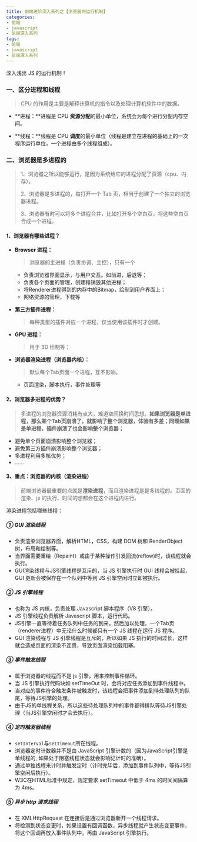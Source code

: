 ```yaml
---
title: 前端进阶深入系列之【浏览器的运行机制】
categories: 
- 前端
- javascript
- 前端深入系列
tags: 
- 前端
- javascript
- 前端深入系列 
---
```


深入浅出 JS 的运行机制！

<!--more-->



### 一、区分进程和线程

> CPU 的作用是主要是解释计算机的指令以及处理计算机软件中的数据。

- **进程：**进程是 CPU **资源分配**的最小单位，系统会为每个进行分配内存空间。

- **线程：**线程是 CPU **调度**的最小单位（线程是建立在进程的基础上的一次程序运行单位，一个进程由多个线程组成）。



### 二、浏览器是多进程的

> 1、浏览器之所以能够运行，是因为系统给它的进程分配了资源（cpu、内存）。
>
> 2、浏览器是多进程的，每打开一个 Tab 页，相当于创建了一个独立的浏览器进程。
>
> 3、浏览器有时可以将多个进程合并，比如打开多个空白页，将这些空白页合成一个进程。



#### 1、浏览器有哪些进程？

- **Browser 进程：**

  > 浏览器的主进程（负责协调、主控），只有一个

  - 负责浏览器界面显示，与用户交互。如前进，后退等；
  - 负责各个页面的管理，创建和销毁其他进程；
  - 将Renderer进程得到的内存中的Bitmap，绘制到用户界面上；
  - 网络资源的管理，下载等

- **第三方插件进程：**

  > 每种类型的插件对应一个进程，仅当使用该插件时才创建。

- **GPU 进程：**

  > 用于 3D 绘制等；

- **浏览器渲染进程（浏览器内核）：**

  > 默认每个Tab页面一个进程，互不影响。

  - 页面渲染，脚本执行，事件处理等



#### 2、浏览器多进程的优势？

> 多进程的浏览器资源消耗有点大，难道空间换时间思想。**如果浏览器是单进程，那么某个Tab页崩溃了，就影响了整个浏览器，体验有多差；同理如果是单进程，插件崩溃了也会影响整个浏览器；**

- 避免单个页面崩溃影响整个浏览器；
- 避免第三方插件崩溃影响整个浏览器；
- 多进程利用多核优势；
- ......



#### 3、重点：浏览器的内核（渲染进程）

> 前端浏览器最重要的点就是**渲染进程**，而且渲染进程是是多线程的。页面的渲染、js 的执行、时间的想都会在这个进程内进行。



渲染进程包括哪些线程：

##### ① GUI 渲染线程

- 负责渲染浏览器界面，解析HTML，CSS，构建 DOM 树和 RenderObject 树，布局和绘制等。
- 当界面需要重绘（Repaint）或由于某种操作引发回流(reflow)时，该线程就会执行。
- GUI渲染线程与JS引擎线程是互斥的，当 JS 引擎执行时 GUI 线程会被挂起，GUI 更新会被保存在一个队列中等到 JS 引擎空闲时立即被执行。

##### ② JS 引擎线程

- 也称为 JS 内核，负责处理 Javascript 脚本程序（V8 引擎）。
- JS 引擎线程负责解析 Javascript 脚本，运行代码。
- JS引擎一直等待着任务队列中任务的到来，然后加以处理，一个Tab页（renderer进程）中无论什么时候都只有一个 JS 线程在运行 JS 程序。
- GUI 渲染线程与 JS 引擎线程是互斥的，所以如果 JS 执行的时间过长，这样就会造成页面的渲染不连贯，导致页面渲染加载阻塞。

##### ③ 事件触发线程

- 属于浏览器的线程而不是 js 引擎，用来控制事件循环。
- 当 JS 引擎执行代码块如 setTimeOut 时，会将对应任务添加到事件线程中。
- 当对应的事件符合触发条件被触发时，该线程会把事件添加到待处理队列的队尾，等待JS引擎的处理。
- 由于JS的单线程关系，所以这些待处理队列中的事件都得排队等待JS引擎处理（当JS引擎空闲时才会去执行）。

##### ④ 定时触发器线程

- `setInterval`与`setTimeout`所在线程。
- 浏览器定时计数器并不是由 JavaScript 引擎计数的（因为JavaScript引擎是单线程的, 如果处于阻塞线程状态就会影响记计时的准确）。
- 通过单独线程来计时并触发定时（计时完毕后，添加到事件队列中，等待JS引擎空闲后执行）。
- W3C在HTML标准中规定，规定要求 setTimeout 中低于 4ms 的时间间隔算为 4ms。

##### ⑤ 异步 http 请求线程

- 在 XMLHttpRequest 在连接后是通过浏览器新开一个线程请求。
- 将检测到状态变更时，如果设置有回调函数，异步线程就产生状态变更事件，将这个回调再放入事件队列中。再由 JavaScript 引擎执行。





